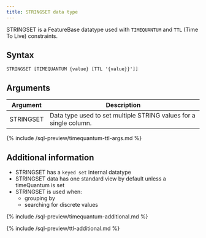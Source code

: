 ```yaml
---
title: STRINGSET data type
---
```


STRINGSET is a FeatureBase datatype used with `TIMEQUANTUM` and `TTL` (Time To Live) constraints.

## Syntax

```
STRINGSET [TIMEQUANTUM {value} [TTL '{value}}']]
```

## Arguments

| Argument | Description |
|---|---|
| STRINGSET | Data type used to set multiple STRING values for a single column. |
{% include /sql-preview/timequantum-ttl-args.md %}

## Additional information

* STRINGSET has a `keyed set` internal datatype
* STRINGSET data has one standard view by default unless a timeQuantum is set
* STRINGSET is used when:
  * grouping by
  * searching for discrete values

{% include /sql-preview/timequantum-additional.md %}

{% include /sql-preview/ttl-additional.md %}
